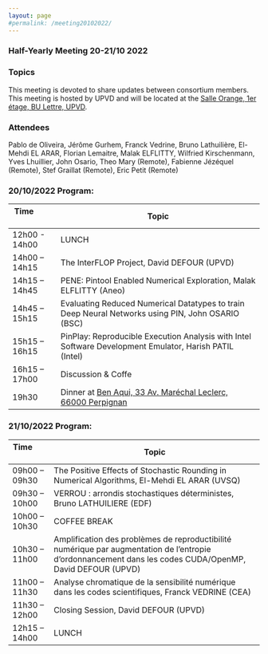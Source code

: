 ```yaml
---
layout: page
#permalink: /meeting20102022/
---
```

### Half-Yearly Meeting 20-21/10 2022

### Topics 

This meeting is devoted to share updates between consortium members.
This meeting is hosted by UPVD and will be located at the [Salle Orange, 1er étage, BU Lettre, UPVD](https://www.univ-perp.fr/plan-du-campus). 



### Attendees
Pablo de Oliveira, Jérôme Gurhem, Franck Vedrine, Bruno Lathuilière, El-Mehdi EL ARAR, Florian Lemaitre, Malak ELFLITTY, Wilfried Kirschenmann, Yves Lhuillier, John Osario, Theo Mary (Remote), Fabienne Jézéquel (Remote), Stef Graillat (Remote), Eric Petit (Remote)


### 20/10/2022 Program:

| Time &nbsp; &nbsp; &nbsp; &nbsp; &nbsp; &nbsp; &nbsp; &nbsp; &nbsp; | Topic  |
| ------------- | ------ |
| 12h00 - 14h00 | LUNCH  |
| 14h00 – 14h15 | The InterFLOP Project, David DEFOUR (UPVD) |
| 14h15 – 14h45 | PENE: Pintool Enabled Numerical Exploration, Malak ELFLITTY (Aneo)  |   
| 14h45 – 15h15 | Evaluating Reduced Numerical Datatypes to train Deep Neural Networks using PIN, John OSARIO (BSC) |
| 15h15 – 16h15 | PinPlay: Reproducible Execution Analysis with Intel Software Development Emulator, Harish PATIL (Intel) |
| 16h15 – 17h00 | Discussion & Coffe |
| 19h30  | Dinner at [Ben Aqui, 33 Av. Maréchal Leclerc, 66000 Perpignan](https://my.matterport.com/show/?m=oDr5LVQMoth) |

###  21/10/2022 Program:

| Time &nbsp; &nbsp; &nbsp; &nbsp; &nbsp; &nbsp; &nbsp; &nbsp; &nbsp; | Topic  |
| ------------- | ------ |
| 09h00 – 09h30 | The Positive Effects of Stochastic Rounding in Numerical Algorithms, El-Mehdi EL ARAR (UVSQ) |
| 09h30 – 10h00 | VERROU : arrondis stochastiques déterministes, Bruno LATHUILIERE (EDF) |
| 10h00 – 10h30 | COFFEE BREAK |
| 10h30 – 11h00 | Amplification des problèmes de reproductibilité numérique par augmentation de l’entropie d’ordonnancement dans les codes CUDA/OpenMP, David DEFOUR (UPVD) |
| 11h00 – 11h30 | Analyse chromatique de la sensibilité numérique dans les codes scientifiques, Franck VEDRINE (CEA) |  
| 11h30 – 12h00 | Closing Session, David DEFOUR (UPVD) |
| 12h15 – 14h00 | LUNCH |

